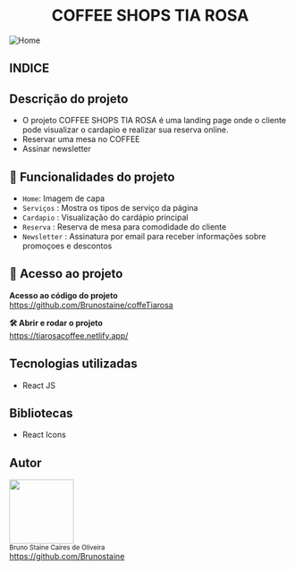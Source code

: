 <h1 align="center"> COFFEE SHOPS TIA ROSA </h1>

![Home](https://user-images.githubusercontent.com/87622645/232337633-cc39c638-102f-43d8-aa46-114a76c8f0e5.png)

## INDICE

## Descrição do projeto

- O projeto COFFEE SHOPS TIA ROSA é uma landing page onde o cliente pode visualizar o cardapio e realizar sua reserva online.
- Reservar uma mesa no COFFEE
- Assinar newsletter

## :hammer: Funcionalidades do projeto

- `Home`: Imagem de capa
- `Serviços` : Mostra os tipos de serviço da página
- `Cardapio` : Visualização do cardápio principal
- `Reserva` : Reserva de mesa para comodidade do cliente
- `Newsletter` : Assinatura por email para receber informações sobre promoçoes e descontos

## 📁 Acesso ao projeto

**Acesso ao código do projeto**<br>
https://github.com/Brunostaine/coffeTiarosa

**🛠️ Abrir e rodar o projeto**<br>
https://tiarosacoffee.netlify.app/


## Tecnologias utilizadas
* React JS

## Bibliotecas
* React Icons

## Autor

<img src="https://user-images.githubusercontent.com/87622645/157755137-8d22a951-d323-4c33-814e-c0351ebefafe.png" width=115><br>
<sub>Bruno Staine Caires de Oliveira</sub><br>
https://github.com/Brunostaine 